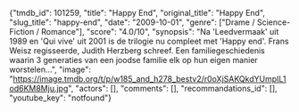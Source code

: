{"tmdb_id": 101259, "title": "Happy End", "original_title": "Happy End", "slug_title": "happy-end", "date": "2009-10-01", "genre": ["Drame / Science-Fiction / Romance"], "score": "4.0/10", "synopsis": "Na 'Leedvermaak' uit 1989 en 'Qui vive' uit 2001 is de trilogie nu compleet met 'Happy end'. Frans Weisz regisseerde, Judith Herzberg schreef. Een familiegeschiedenis waarin 3 generaties van een joodse familie elk op hun eigen manier worstelen...", "image": "https://image.tmdb.org/t/p/w185_and_h278_bestv2/r0oXjSAKQkdYUmpIL1od6KM8Mju.jpg", "actors": [], "comments": [], "recommandations_id": [], "youtube_key": "notfound"}